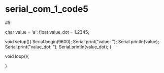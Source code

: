 # serial_com_1_code5
#5

char value = 'a':
float value_dot = 1.2345;

void setup(){
	Serial.begin(9600);
	Serial.print("value: ");
	Serial.println(value);
	Serial.print("value_dot: ");
	Serial.println(value_dot);
}

void loop(){

}	
